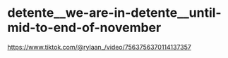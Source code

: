 # detente__we-are-in-detente__until-mid-to-end-of-november

https://www.tiktok.com/@rylaan_/video/7563756370114137357